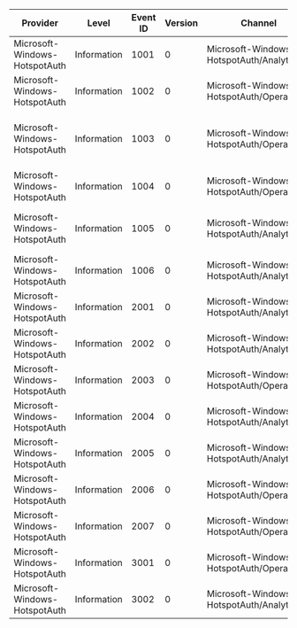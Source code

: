 Provider                       |  Level        |  Event ID  |  Version  |  Channel                                    |  Task                    |  Opcode  |  Keyword              |  Message
-------------------------------|---------------|------------|-----------|---------------------------------------------|--------------------------|----------|-----------------------|-----------------------------------------------------------------------------------------------------------------------
Microsoft-Windows-HotspotAuth  |  Information  |  1001      |  0        |  Microsoft-Windows-HotspotAuth/Analytic     |  Hotspot Authentication  |  Start   |  ut:Authentication    |  Hotspot authentication started for interface {InterfaceGuid}
Microsoft-Windows-HotspotAuth  |  Information  |  1002      |  0        |  Microsoft-Windows-HotspotAuth/Operational  |  Hotspot Authentication  |  Stop    |  ut:Authentication    |  Hotspot authentication successfully completed for interface {InterfaceGuid}
Microsoft-Windows-HotspotAuth  |  Information  |  1003      |  0        |  Microsoft-Windows-HotspotAuth/Operational  |  Hotspot Authentication  |  Stop    |  ut:Authentication    |  Hotspot authentication failed for interface {InterfaceGuid} with status ({Result}) and response code ({ResponseCode})
Microsoft-Windows-HotspotAuth  |  Information  |  1004      |  0        |  Microsoft-Windows-HotspotAuth/Operational  |  Hotspot Authentication  |  Stop    |  ut:Authentication    |  Hotspot authentication has cancelled for interface {InterfaceGuid}
Microsoft-Windows-HotspotAuth  |  Information  |  1005      |  0        |  Microsoft-Windows-HotspotAuth/Analytic     |  Hotspot Authentication  |  Stop    |  ut:Authentication    |  Hotspot authentication has completed for interface {InterfaceGuid} with status ({AuthenticationScenarioType})
Microsoft-Windows-HotspotAuth  |  Information  |  1006      |  0        |  Microsoft-Windows-HotspotAuth/Analytic     |  Hotspot Authentication  |  Stop    |  ut:Authentication    |  Hotspot authentication scenario has cancelled for interface {InterfaceGuid}
Microsoft-Windows-HotspotAuth  |  Information  |  2001      |  0        |  Microsoft-Windows-HotspotAuth/Analytic     |  WISPr Detection         |  Start   |  ut:WISPrDetection    |  Discovering WISPr has started for interface {InterfaceGuid}
Microsoft-Windows-HotspotAuth  |  Information  |  2002      |  0        |  Microsoft-Windows-HotspotAuth/Analytic     |  WISPr Detection         |  Stop    |  ut:WISPrDetection    |  The hotspot on interface {InterfaceGuid} supports WISPr
Microsoft-Windows-HotspotAuth  |  Information  |  2003      |  0        |  Microsoft-Windows-HotspotAuth/Operational  |  WISPr Detection         |  Stop    |  ut:WISPrDetection    |  WISPr detection failed for interface {InterfaceGuid} with error ({Result})
Microsoft-Windows-HotspotAuth  |  Information  |  2004      |  0        |  Microsoft-Windows-HotspotAuth/Analytic     |  WISPr Detection         |  Stop    |  ut:WISPrDetection    |  WISPr detection completed for interface {InterfaceGuid} with status ({WisprScenarioType})
Microsoft-Windows-HotspotAuth  |  Information  |  2005      |  0        |  Microsoft-Windows-HotspotAuth/Analytic     |  WISPr Detection         |  Stop    |  ut:WISPrDetection    |  WISPr detection scenario has cancelled for interface {InterfaceGuid}
Microsoft-Windows-HotspotAuth  |  Information  |  2006      |  0        |  Microsoft-Windows-HotspotAuth/Operational  |  WISPr Detection         |  Stop    |  ut:WISPrDetection    |  The hotspot on interface {InterfaceGuid} does not support WISPr
Microsoft-Windows-HotspotAuth  |  Information  |  2007      |  0        |  Microsoft-Windows-HotspotAuth/Operational  |  WISPr Detection         |  Stop    |  ut:WISPrDetection    |  No WISPr discovery performed for the hotspot on interface {InterfaceGuid}
Microsoft-Windows-HotspotAuth  |  Information  |  3001      |  0        |  Microsoft-Windows-HotspotAuth/Operational  |  Hotspot Detection       |  Stop    |  ut:HotspotDetection  |  No hotspot detected on interface {InterfaceGuid}
Microsoft-Windows-HotspotAuth  |  Information  |  3002      |  0        |  Microsoft-Windows-HotspotAuth/Analytic     |  Hotspot Detection       |  Stop    |  ut:HotspotDetection  |  Interface {InterfaceGuid} disconnected